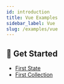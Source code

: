 ```yaml
---
id: introduction
title: Vue Examples
sidebar_label: Vue
slug: /examples/vue
---
```


## 🤠 Get Started
- [First State](./vue/first-state)
- [First Collection](./vue/first-collection)
